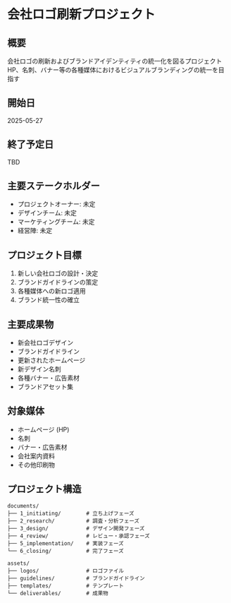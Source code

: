 # 会社ロゴ刷新プロジェクト

## 概要
会社ロゴの刷新およびブランドアイデンティティの統一化を図るプロジェクト
HP、名刺、バナー等の各種媒体におけるビジュアルブランディングの統一を目指す

## 開始日
2025-05-27

## 終了予定日
TBD

## 主要ステークホルダー
- プロジェクトオーナー: 未定
- デザインチーム: 未定
- マーケティングチーム: 未定
- 経営陣: 未定

## プロジェクト目標
1. 新しい会社ロゴの設計・決定
2. ブランドガイドラインの策定
3. 各種媒体への新ロゴ適用
4. ブランド統一性の確立

## 主要成果物
- 新会社ロゴデザイン
- ブランドガイドライン
- 更新されたホームページ
- 新デザイン名刺
- 各種バナー・広告素材
- ブランドアセット集

## 対象媒体
- ホームページ (HP)
- 名刺
- バナー・広告素材
- 会社案内資料
- その他印刷物

## プロジェクト構造
```
documents/
├── 1_initiating/        # 立ち上げフェーズ
├── 2_research/          # 調査・分析フェーズ
├── 3_design/            # デザイン開発フェーズ
├── 4_review/            # レビュー・承認フェーズ
├── 5_implementation/    # 実装フェーズ
└── 6_closing/           # 完了フェーズ

assets/
├── logos/               # ロゴファイル
├── guidelines/          # ブランドガイドライン
├── templates/           # テンプレート
└── deliverables/        # 成果物
```